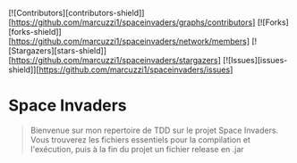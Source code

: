 [![Contributors][contributors-shield]][https://github.com/marcuzzi1/spaceinvaders/graphs/contributors]
[![Forks][forks-shield]][https://github.com/marcuzzi1/spaceinvaders/network/members]
[![Stargazers][stars-shield]][https://github.com/marcuzzi1/spaceinvaders/stargazers]
[![Issues][issues-shield]][https://github.com/marcuzzi1/spaceinvaders/issues]

<h1>Space Invaders</h1>

>Bienvenue sur mon repertoire de TDD sur le projet Space Invaders. Vous trouverez les fichiers essentiels pour la compilation et l'exécution, puis à la fin du projet un fichier release en .jar

